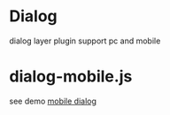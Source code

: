 # Dialog
dialog layer plugin support pc and mobile

# dialog-mobile.js
see demo [mobile dialog](http://xu8511831.github.io/demo/dialog/mobile/index.html)
